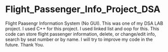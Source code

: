 # Flight_Passenger_Info_Project_DSA
Flight Paasengr Information System (No GUI).
This was one of my DSA LAB project. I used C++ for this project. I used linked list and oop for this.
This code can store flight passenger information, delete, or change/edit info, search by seat number or by name.
I will try to improve my code in the future.
Thank You.
